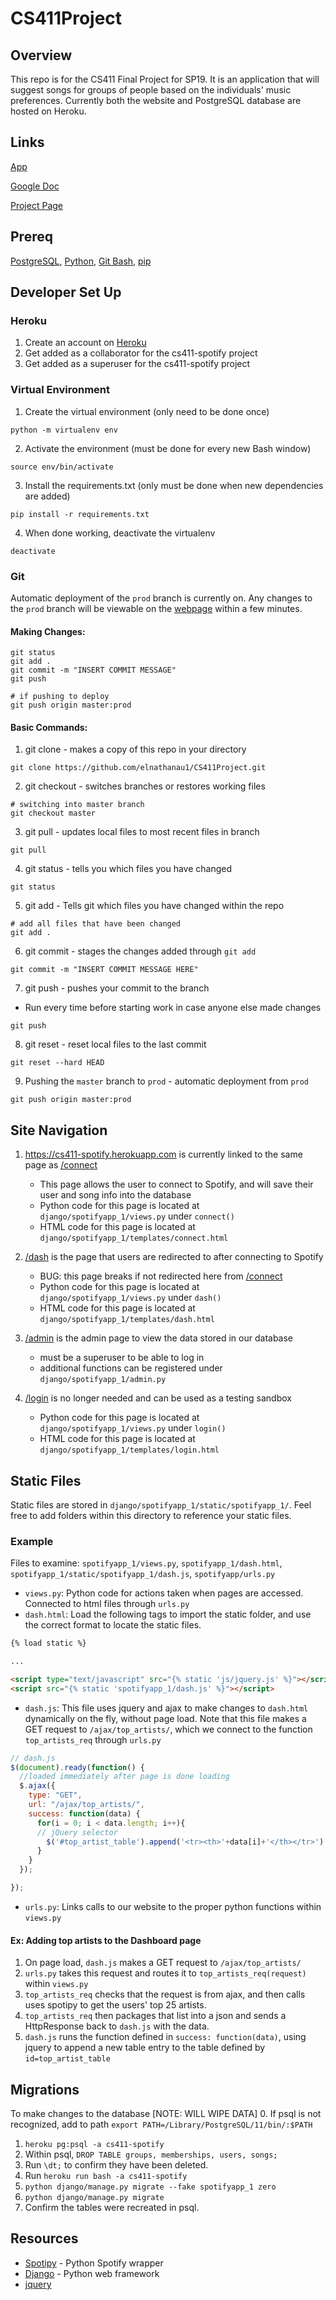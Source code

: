 # CS411Project
## Overview
This repo is for the CS411 Final Project for SP19. It is an application that will suggest songs for groups of people based on the individuals' music preferences. Currently both the website and PostgreSQL database are hosted on Heroku.

## Links
[App](https://cs411-spotify.herokuapp.com)

[Google Doc](https://docs.google.com/document/d/1FZgSn6VcPV9DvcemfN2ge1MxUPTuL0UNmxrsfGNsPt0/edit)

[Project Page](https://wiki.illinois.edu/wiki/display/CS411SP19/temp1)

## Prereq
[PostgreSQL](https://www.postgresql.org/download/), [Python](https://www.python.org/downloads/), [Git Bash](https://git-scm.com/downloads), [pip](https://pip.pypa.io/en/stable/installing/)

## Developer Set Up

### Heroku
1. Create an account on [Heroku](https://heroku.com)
2. Get added as a collaborator for the cs411-spotify project
3. Get added as a superuser for the cs411-spotify project

### Virtual Environment
1. Create the virtual environment (only need to be done once)

```
python -m virtualenv env
```

2. Activate the environment (must be done for every new Bash window)

```
source env/bin/activate
```

3. Install the requirements.txt (only must be done when new dependencies are added)

```
pip install -r requirements.txt
```

4. When done working, deactivate the virtualenv

```
deactivate
```

### Git
Automatic deployment of the ```prod``` branch is currently on. Any changes to the ```prod``` branch will be viewable on the [webpage](https://https://cs411-spotify.herokuapp.com) within a few minutes.

#### Making Changes:
```
git status
git add .
git commit -m "INSERT COMMIT MESSAGE"
git push

# if pushing to deploy
git push origin master:prod
```

#### Basic Commands:
1. git clone - makes a copy of this repo in your directory

```
git clone https://github.com/elnathanau1/CS411Project.git
```

2. git checkout - switches branches or restores working files

```
# switching into master branch
git checkout master
```

3. git pull - updates local files to most recent files in branch

```
git pull
```

4. git status - tells you which files you have changed

```
git status
```

5. git add - Tells git which files you have changed within the repo

```
# add all files that have been changed
git add .
```

6. git commit - stages the changes added through ```git add```

```
git commit -m "INSERT COMMIT MESSAGE HERE"
```

7. git push - pushes your commit to the branch
  - Run every time before starting work in case anyone else made changes

```
git push
```

8. git reset - reset local files to the last commit

```
git reset --hard HEAD
```

9. Pushing the ```master``` branch to ```prod``` - automatic deployment from ```prod```

```
git push origin master:prod
```

## Site Navigation
1. https://cs411-spotify.herokuapp.com is currently linked to the same page as [/connect](https://cs411-spotify.herokuapp.com/connect/)
    - This page allows the user to connect to Spotify, and will save their user and song info into the database
    - Python code for this page is located at ```django/spotifyapp_1/views.py``` under ```connect()```
    - HTML code for this page is located at ```django/spotifyapp_1/templates/connect.html```

2. [/dash](https://cs411-spotify.herokuapp.com/dash) is the page that users are redirected to after connecting to Spotify
    - BUG: this page breaks if not redirected here from [/connect](https://cs411-spotify.herokuapp.com/connect/)
    - Python code for this page is located at ```django/spotifyapp_1/views.py``` under ```dash()```
    - HTML code for this page is located at ```django/spotifyapp_1/templates/dash.html```

3. [/admin](https://cs411-spotify.herokuapp.com/admin) is the admin page to view the data stored in our database
    - must be a superuser to be able to log in
    - additional functions can be registered under ```django/spotifyapp_1/admin.py```

4. [/login](https://cs411-spotify.herokuapp.com/login) is no longer needed and can be used as a testing sandbox
    - Python code for this page is located at ```django/spotifyapp_1/views.py``` under ```login()```
    - HTML code for this page is located at ```django/spotifyapp_1/templates/login.html```

## Static Files
Static files are stored in ```django/spotifyapp_1/static/spotifyapp_1/```. Feel free to add folders within this directory to reference your static files.

### Example
Files to examine: ```spotifyapp_1/views.py```, ```spotifyapp_1/dash.html```, ```spotifyapp_1/static/spotifyapp_1/dash.js```, ```spotifyapp/urls.py```

- ```views.py```: Python code for actions taken when pages are accessed. Connected to html files through ```urls.py```
- ```dash.html```: Load the following tags to import the static folder, and use the correct format to locate the static files.

```html
{% load static %}

...

<script type="text/javascript" src="{% static 'js/jquery.js' %}"></script>
<script src="{% static 'spotifyapp_1/dash.js' %}"></script>
```

- ```dash.js```: This file uses jquery and ajax to make changes to ```dash.html``` dynamically on the fly, without page load. Note that this file makes a GET request to ```/ajax/top_artists/```, which we connect to the function ```top_artists_req``` through ```urls.py```

```javascript
// dash.js
$(document).ready(function() {
  //loaded immediately after page is done loading
  $.ajax({
    type: "GET",
    url: "/ajax/top_artists/",
    success: function(data) {
      for(i = 0; i < data.length; i++){
      // jQuery selector
        $('#top_artist_table').append('<tr><th>'+data[i]+'</th></tr>')
      }
    }
  });

});
```

- ```urls.py```: Links calls to our website to the proper python functions within ```views.py```

#### Ex: Adding top artists to the Dashboard page
1. On page load, ```dash.js``` makes a GET request to ```/ajax/top_artists/```
2. ```urls.py``` takes this request and routes it to ```top_artists_req(request)``` within ```views.py```
3. ```top_artists_req``` checks that the request is from ajax, and then calls uses spotipy to get the users' top 25 artists.
4. ```top_artists_req``` then packages that list into a json and sends a HttpResponse back to ```dash.js``` with the data.
5. ```dash.js``` runs the function defined in ```success: function(data)```, using jquery to append a new table entry to the table defined by ```id=top_artist_table```

## Migrations
To make changes to the database [NOTE: WILL WIPE DATA]
0. If psql is not recognized, add to path ```export PATH=/Library/PostgreSQL/11/bin/:$PATH```
1. ```heroku pg:psql -a cs411-spotify```
2. Within psql, ```DROP TABLE groups, memberships, users, songs;```
3. Run ```\dt;``` to confirm they have been deleted.
4. Run ```heroku run bash -a cs411-spotify```
5. ```python django/manage.py migrate --fake spotifyapp_1 zero```
6. ```python django/manage.py migrate```
7. Confirm the tables were recreated in psql.

## Resources
- [Spotipy](https://spotipy.readthedocs.io/en/latest/#) - Python Spotify wrapper
- [Django](https://docs.djangoproject.com/en/2.1/) - Python web framework
- [jquery](https://api.jquery.com/)
